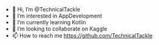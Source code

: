 - 👋 Hi, I’m @TechnicalTackle
- 👀 I’m interested in AppDevelopment
- 🌱 I’m currently learning Kotlin
- 💞️ I’m looking to collaborate on Kaggle
- 📫 How to reach me https://github.com/TechnicalTackle

<!---
TechnicalTackle/TechnicalTackle is a ✨ special ✨ repository because its `README.md` (this file) appears on your GitHub profile.
You can click the Preview link to take a look at your changes.
--->
